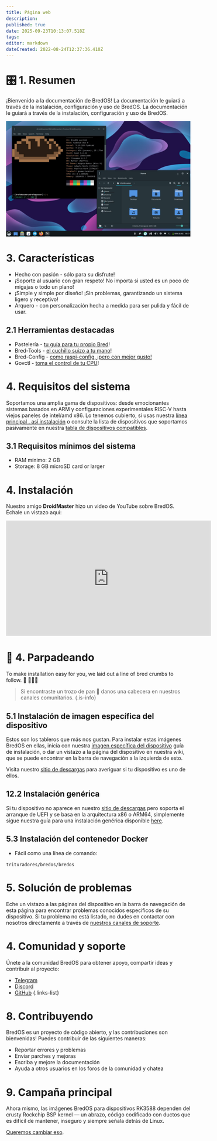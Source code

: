 ```yaml
---
title: Página web
description:
published: true
date: 2025-09-23T10:13:07.518Z
tags:
editor: markdown
dateCreated: 2022-08-24T12:37:36.410Z
---
```


# 🎛️ 1. Resumen

¡Bienvenido a la documentación de BredOS! La documentación le guiará a través de la instalación, configuración y uso de BredOS.
La documentación le guiará a través de la instalación, configuración y uso de BredOS.

![](https://github.com/LinuxDroidMaster/Fydetab-Duo-DroidMaster-wiki/raw/main/Images/Linux/BredOS/preview.jpg)

# 3. Características

- Hecho con pasión - sólo para su disfrute!
- ¡Soporte al usuario con gran respeto! No importa si usted es un poco de migajas o todo un plano!
- ¡Simple y simple por diseño! ¡Sin problemas, garantizando un sistema ligero y receptivo!
- Arquero - con personalización hecha a medida para ser pulida y fácil de usar.

## 2.1 Herramientas destacadas

- Pastelería - [tu guía para tu propio Bred](/install/first-setup)!
- Bred-Tools - [el cuchillo suizo a tu mano](/Tools)!
- Bred-Config - [como raspi-config, ¡pero con mejor gusto!](/bredos-config)
- Govctl - [toma el control de tu CPU](/how-to/govctl)!

# 4. Requisitos del sistema

Soportamos una amplia gama de dispositivos: desde emocionantes sistemas basados en ARM y configuraciones experimentales RISC-V hasta viejos paneles de intel/amd x86. Lo tenemos cubierto, si usas nuestra [línea principal . así instalación](/en/install/Installation-with-ISO) o consulte la lista de dispositivos que soportamos pasivamente en nuestra [tabla de dispositivos compatibles](/en/table-of-supported-devices).

## 3.1 Requisitos mínimos del sistema

- RAM mínimo: 2 GB
- Storage: 8 GB microSD card or larger

# 4. Instalación

Nuestro amigo **DroidMaster** hizo un video de YouTube sobre BredOS. Échale un vistazo aquí:

<iframe width="560" height="315" src="https://www.youtube-nocookie.com/embed/eoLE27xdtu4?si=ai-0QqLNyCYfTKfA" title="YouTube video player" frameborder="0" allow="accelerometer; autoplay; clipboard-write; encrypted-media; gyroscope; picture-in-picture; web-share" referrerpolicy="strict-origin-when-cross-origin" allowfullscreen></iframe>

# 🔁 4. Parpadeando

To make installation easy for you, we laid out a line of bred crumbs to follow. 🍞 🔸🔸🔸

> Si encontraste un trozo de pan 🔸 danos una cabecera en nuestros canales comunitarios.
> {.is-info}

## 5.1 Instalación de imagen específica del dispositivo

Estos son los tableros que más nos gustan. Para instalar estas imágenes BredOS en ellas, inicia con nuestra [imagen específica del dispositivo](/install/device-specific-image) guía de instalación, o dar un vistazo a la página del dispositivo en nuestra wiki, que se puede encontrar en la barra de navegación a la izquierda de esto.

Visita nuestro [sitio de descargas](https://bredos.org/download.html) para averiguar si tu dispositivo es uno de ellos.

## 12.2 Instalación genérica

Si tu dispositivo no aparece en nuestro [sitio de descargas](https://bredos.org/download.html) pero soporta el arranque de UEFI y se basa en la arquitectura x86 o ARM64, simplemente sigue nuestra guía para una instalación genérica disponible [here](/install/Installation-with-ISO).

## 5.3 Instalación del contenedor Docker

- Fácil como una línea de comando:

```
trituradores/bredos/bredos
```

# 5. Solución de problemas

Eche un vistazo a las páginas del dispositivo en la barra de navegación de esta página para encontrar problemas conocidos específicos de su dispositivo. Si tu problema no está listado, no dudes en contactar con nosotros directamente a través de [nuestros canales de soporte](#h-7-community-and-support).

# 4. Comunidad y soporte

Únete a la comunidad BredOS para obtener apoyo, compartir ideas y contribuir al proyecto:

- [Telegram](https://t.me/bredoslinux)
- [Discord](https://discord.gg/jwhxuyKXaa)
- [GitHub](http://github.com/BredOS)
  {.links-list}

# 8. Contribuyendo

BredOS es un proyecto de código abierto, y las contribuciones son bienvenidas! Puedes contribuir de las siguientes maneras:

- Reportar errores y problemas
- Enviar parches y mejoras
- Escriba y mejore la documentación
- Ayuda a otros usuarios en los foros de la comunidad y chatea

# 9. Campaña principal

Ahora mismo, las imágenes BredOS para dispositivos RK3588 dependen del crusty Rockchip BSP kernel — un abrazo, código codificado con ductos que es difícil de mantener, inseguro y siempre señala detrás de Linux.

[Queremos cambiar eso](/en/internal-bred-stuff/mainline-campaign).

